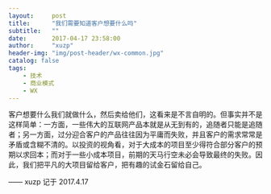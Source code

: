 ```yaml
---
layout:     post
title:      "我们需要知道客户想要什么吗"
subtitle:   ""
date:       2017-04-17 23:58:00
author:     "xuzp"
header-img: "img/post-header/wx-common.jpg"
catalog: false
tags:
    - 技术
    - 商业模式
    - WX
---
```


客户想要什么我们就做什么，然后卖给他们，这看来是不言自明的。但事实并不是这样简单：一方面，一些伟大的互联网产品本就是从无到有的，追随者只能是追随者；另一方面，过分迎合客户的产品往往因为平庸而失败，并且客户的需求常常是矛盾或含糊不清的。以投资的视角看，对于大成本的项目至少得符合部分客户的预期以求回本；而对于一些小成本项目，前期的天马行空未必会导致最终的失败。因此，我们把平凡的大项目留给客户，把有趣的试金石留给自己。

—— xuzp 记于 2017.4.17
